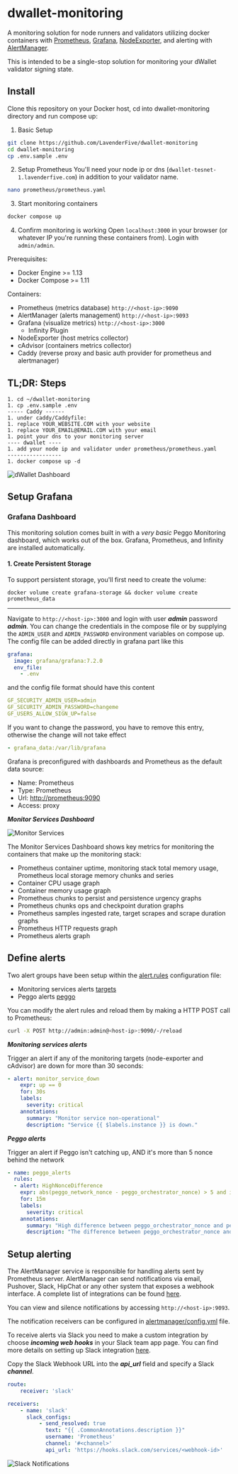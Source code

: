 # dwallet-monitoring

A monitoring solution for node runners and validators utilizing docker containers with [Prometheus](https://prometheus.io/), [Grafana](http://grafana.org/),
[NodeExporter](https://github.com/prometheus/node_exporter), and alerting with [AlertManager](https://github.com/prometheus/alertmanager). 

This is intended to be a single-stop solution for monitoring your dWallet validator signing state.

## Install

Clone this repository on your Docker host, cd into dwallet-monitoring directory and run compose up:

1. Basic Setup
```bash
git clone https://github.com/LavenderFive/dwallet-monitoring
cd dwallet-monitoring
cp .env.sample .env
```

2. Setup Prometheus
You'll need your node ip or dns (`dwallet-tesnet-1.lavenderfive.com`) in addition to your validator name.

```sh
nano prometheus/prometheus.yaml
```

3. Start monitoring containers
```sh
docker compose up
```

4. Confirm monitoring is working 
Open `localhost:3000` in your browser (or whatever IP you're running these containers from). Login with `admin/admin`.

Prerequisites:

* Docker Engine >= 1.13
* Docker Compose >= 1.11

Containers:

* Prometheus (metrics database) `http://<host-ip>:9090`
* AlertManager (alerts management) `http://<host-ip>:9093`
* Grafana (visualize metrics) `http://<host-ip>:3000`
  * Infinity Plugin
* NodeExporter (host metrics collector)
* cAdvisor (containers metrics collector)
* Caddy (reverse proxy and basic auth provider for prometheus and alertmanager)

## TL;DR: Steps
```
1. cd ~/dwallet-monitoring
1. cp .env.sample .env
----- Caddy ------
1. under caddy/Caddyfile:
1. replace YOUR_WEBSITE.COM with your website
1. replace YOUR_EMAIL@EMAIL.COM with your email
1. point your dns to your monitoring server
---- dwallet ----
1. add your node ip and validator under prometheus/prometheus.yaml
-----------------
1. docker compose up -d
```

![dWallet Dashboard](https://raw.githubusercontent.com/LavenderFive/dwallet-monitoring/master/screens/dwallet_monitoring.png)


## Setup Grafana

### Grafana  Dashboard
This monitoring solution comes built in with a *very basic* Peggo Monitoring dashboard, 
which works out of the box. Grafana, Prometheus, and Infinity are installed 
automatically.

#### 1. Create Persistent Storage
To support persistent storage, you'll first need to create the volume:
```
docker volume create grafana-storage && docker volume create prometheus_data
```

---

Navigate to `http://<host-ip>:3000` and login with user ***admin*** password ***admin***. You can change the credentials in the compose file or by supplying the `ADMIN_USER` and `ADMIN_PASSWORD` environment variables on compose up. The config file can be added directly in grafana part like this

```yaml
grafana:
  image: grafana/grafana:7.2.0
  env_file:
    - .env
```

and the config file format should have this content

```yaml
GF_SECURITY_ADMIN_USER=admin
GF_SECURITY_ADMIN_PASSWORD=changeme
GF_USERS_ALLOW_SIGN_UP=false
```

If you want to change the password, you have to remove this entry, otherwise the change will not take effect

```yaml
- grafana_data:/var/lib/grafana
```

Grafana is preconfigured with dashboards and Prometheus as the default data source:

* Name: Prometheus
* Type: Prometheus
* Url: [http://prometheus:9090](http://prometheus:9090)
* Access: proxy

***Monitor Services Dashboard***

![Monitor Services](https://raw.githubusercontent.com/LavenderFive/dwallet-monitoring/master/screens/Grafana_Prometheus.png)

The Monitor Services Dashboard shows key metrics for monitoring the containers that make up the monitoring stack:

* Prometheus container uptime, monitoring stack total memory usage, Prometheus local storage memory chunks and series
* Container CPU usage graph
* Container memory usage graph
* Prometheus chunks to persist and persistence urgency graphs
* Prometheus chunks ops and checkpoint duration graphs
* Prometheus samples ingested rate, target scrapes and scrape duration graphs
* Prometheus HTTP requests graph
* Prometheus alerts graph

## Define alerts

Two alert groups have been setup within the [alert.rules](https://github.com/LavenderFive/dwallet-monitoring/blob/master/prometheus/alert.rules) configuration file:

* Monitoring services alerts [targets](https://github.com/LavenderFive/dwallet-monitoring/blob/master/prometheus/alert.rules#L13-L22)
* Peggo alerts [peggo](https://github.com/LavenderFive/dwallet-monitoring/blob/master/prometheus/alert.rules#L2-L11)

You can modify the alert rules and reload them by making a HTTP POST call to Prometheus:

```bash
curl -X POST http://admin:admin@<host-ip>:9090/-/reload
```

***Monitoring services alerts***

Trigger an alert if any of the monitoring targets (node-exporter and cAdvisor) are down for more than 30 seconds:

```yaml
- alert: monitor_service_down
    expr: up == 0
    for: 30s
    labels:
      severity: critical
    annotations:
      summary: "Monitor service non-operational"
      description: "Service {{ $labels.instance }} is down."
```

***Peggo alerts***

Trigger an alert if Peggo isn't catching up, AND it's more than 5 nonce behind the network

```yaml
- name: peggo_alerts
  rules:
  - alert: HighNonceDifference
    expr: abs(peggo_network_nonce - peggo_orchestrator_nonce) > 5 and increase(peggo_orchestrator_nonce[1h]) <= 0
    for: 15m
    labels:
      severity: critical
    annotations:
      summary: "High difference between peggo_orchestrator_nonce and peggo_network_nonce"
      description: "The difference between peggo_orchestrator_nonce and peggo_network_nonce has been greater than 5 for more than 15 minutes."
```


## Setup alerting

The AlertManager service is responsible for handling alerts sent by Prometheus server.
AlertManager can send notifications via email, Pushover, Slack, HipChat or any other system that exposes a webhook interface.
A complete list of integrations can be found [here](https://prometheus.io/docs/alerting/configuration).

You can view and silence notifications by accessing `http://<host-ip>:9093`.

The notification receivers can be configured in [alertmanager/config.yml](https://github.com/LavenderFive/dwallet-monitoring/blob/master/alertmanager/config.yml) file.

To receive alerts via Slack you need to make a custom integration by choose ***incoming web hooks*** in your Slack team app page.
You can find more details on setting up Slack integration [here](http://www.robustperception.io/using-slack-with-the-alertmanager/).

Copy the Slack Webhook URL into the ***api_url*** field and specify a Slack ***channel***.

```yaml
route:
    receiver: 'slack'

receivers:
    - name: 'slack'
      slack_configs:
          - send_resolved: true
            text: "{{ .CommonAnnotations.description }}"
            username: 'Prometheus'
            channel: '#<channel>'
            api_url: 'https://hooks.slack.com/services/<webhook-id>'
```

![Slack Notifications](https://raw.githubusercontent.com/LavenderFive/dwallet-monitoring/master/screens/Slack_Notifications.png)
